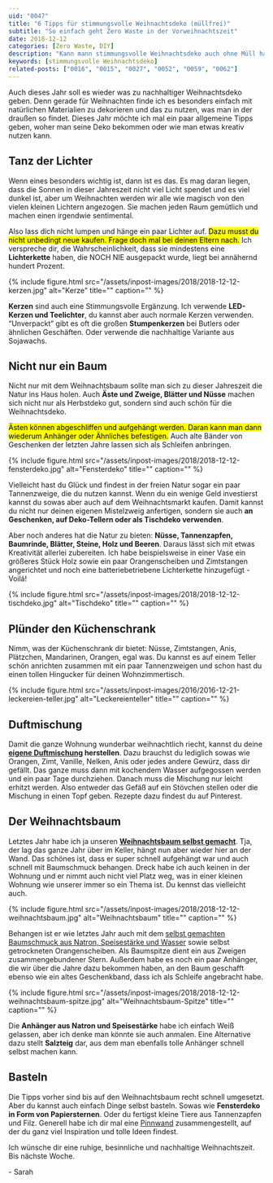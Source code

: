 ```yaml
---
uid: "0047"
title: "6 Tipps für stimmungsvolle Weihnachtsdeko (müllfrei)"
subtitle: "So einfach geht Zero Waste in der Vorweihnachtszeit"
date: 2018-12-12
categories: [Zero Waste, DIY]
description: "Kann mann stimmungsvolle Weihnachtsdeko auch ohne Müll haben? Ja klar! Ich gebe dir allgemeine Tipps, woran man sich halten sollte und was funktioniert."
keywords: [stimmungsvolle Weihnachtsdeko]
related-posts: ["0016", "0015", "0027", "0052", "0059", "0062"]
---
```

Auch dieses Jahr soll es wieder was zu nachhaltiger Weihnachtsdeko geben. Denn gerade für Weihnachten finde ich es besonders einfach mit natürlichen Materialien zu dekorieren und das zu nutzen, was man in der draußen so findet. Dieses Jahr möchte ich mal ein paar allgemeine Tipps geben, woher man seine Deko bekommen oder wie man etwas kreativ nutzen kann.

## Tanz der Lichter
Wenn eines besonders wichtig ist, dann ist es das. Es mag daran liegen, dass die Sonnen in dieser Jahreszeit nicht viel Licht spendet und es viel dunkel ist, aber um Weihnachten werden wir alle wie magisch von den vielen kleinen Lichtern angezogen. Sie machen jeden Raum gemütlich und machen einen irgendwie sentimental.

Also lass dich nicht lumpen und hänge ein paar Lichter auf. <mark>Dazu musst du nicht unbedingt neue kaufen. Frage doch mal bei deinen Eltern nach.</mark> Ich verspreche dir, die Wahrscheinlichkeit, dass sie mindestens eine **Lichterkette** haben, die NOCH NIE ausgepackt wurde, liegt bei annähernd hundert Prozent.

{% include figure.html src="/assets/inpost-images/2018/2018-12-12-kerzen.jpg" alt="Kerze" title="" caption="" %}

**Kerzen** sind auch eine Stimmungsvolle Ergänzung. Ich verwende **LED-Kerzen und Teelichter**, du kannst aber auch normale Kerzen verwenden. “Unverpackt” gibt es oft die großen **Stumpenkerzen** bei Butlers oder ähnlichen Geschäften. Oder verwende die nachhaltige Variante aus Sojawachs.

## Nicht nur ein Baum
Nicht nur mit dem Weihnachtsbaum sollte man sich zu dieser Jahreszeit die Natur ins Haus holen. Auch **Äste und Zweige, Blätter und Nüsse** machen sich nicht nur als Herbstdeko gut, sondern sind auch schön für die Weihnachtsdeko.

<mark>Ästen können abgeschliffen und aufgehängt werden. Daran kann man dann wiederum Anhänger oder Ähnliches befestigen.</mark> Auch alte Bänder von Geschenken der letzten Jahre lassen sich als Schleifen anbringen.

{% include figure.html src="/assets/inpost-images/2018/2018-12-12-fensterdeko.jpg" alt="Fensterdeko" title="" caption="" %}

Vielleicht hast du Glück und findest in der freien Natur sogar ein paar Tannenzweige, die du nutzen kannst. Wenn du ein wenige Geld investierst kannst du sowas aber auch auf dem Weihnachtsmarkt kaufen. Damit kannst du nicht nur deinen eigenen Mistelzweig anfertigen, sondern sie auch **an Geschenken, auf Deko-Tellern oder als Tischdeko verwenden**.

Aber noch anderes hat die Natur zu bieten: **Nüsse, Tannenzapfen, Baumrinde, Blätter, Steine, Holz und Beeren**. Daraus lässt sich mit etwas Kreativität allerlei zubereiten. Ich habe beispielsweise in einer Vase ein größeres Stück Holz sowie ein paar Orangenscheiben und Zimtstangen angerichtet und noch eine batteriebetriebene Lichterkette hinzugefügt - Voilá!

{% include figure.html src="/assets/inpost-images/2018/2018-12-12-tischdeko.jpg" alt="Tischdeko" title="" caption="" %}

## Plünder den Küchenschrank
Nimm, was der Küchenschrank dir bietet: Nüsse, Zimtstangen, Anis, Plätzchen, Mandarinen, Orangen, egal was. Du kannst es auf einem Teller schön anrichten zusammen mit ein paar Tannenzweigen und schon hast du einen tollen Hingucker für deinen Wohnzimmertisch.

{% include figure.html src="/assets/inpost-images/2016/2016-12-21-leckereien-teller.jpg" alt="Leckereienteller" title="" caption="" %}

## Duftmischung
Damit die ganze Wohnung wunderbar weihnachtlich riecht, kannst du deine **[eigene Duftmischung](https://www.pinterest.de/pin/831054937461018059/) herstellen**. Dazu brauchst du lediglich sowas wie Orangen, Zimt, Vanille, Nelken, Anis oder jedes andere Gewürz, dass dir gefällt. Das ganze muss dann mit kochendem Wasser aufgegossen werden und ein paar Tage durchziehen. Danach muss die Mischung nur leicht erhitzt werden. Also entweder das Gefäß auf ein Stövchen stellen oder die Mischung in einen Topf geben. Rezepte dazu findest du auf Pinterest.

## Der Weihnachtsbaum
Letztes Jahr habe ich ja unseren **[Weihnachtsbaum selbst gemacht](unser-nachhaltiger-weihnachtsbaum)**. Tja, der lag das ganze Jahr über im Keller, hängt nun aber wieder hier an der Wand. Das schönes ist, dass er super schnell aufgehängt war und auch schnell mit Baumschmuck behangen. Dreck habe ich auch keinen in der Wohnung und er nimmt auch nicht viel Platz weg, was in einer kleinen Wohnung wie unserer immer so ein Thema ist. Du kennst das vielleicht auch.

{% include figure.html src="/assets/inpost-images/2018/2018-12-12-weihnachtsbaum.jpg" alt="Weihnachtsbaum" title="" caption="" %}

Behangen ist er wie letztes Jahr auch mit dem [selbst gemachten Baumschmuck aus Natron, Speisestärke und Wasser](https://bohoandnordic.de/diy-weihnachtsbaumschmuck) sowie selbst getrockneten Orangenscheiben. Als Baumspitze dient ein aus Zweigen zusammengebundener Stern. Außerdem habe es noch ein paar Anhänger, die wir über die Jahre dazu bekommen haben, an den Baum geschafft ebenso wie ein altes Geschenkband, dass ich als Schleife angebracht habe.

{% include figure.html src="/assets/inpost-images/2018/2018-12-12-weihnachtsbaum-spitze.jpg" alt="Weihnachtsbaum-Spitze" title="" caption="" %}

Die **Anhänger aus Natron und Speisestärke** habe ich einfach Weiß gelassen, aber ich denke man könnte sie auch anmalen. Eine Alternative dazu stellt **Salzteig** dar, aus dem man ebenfalls tolle Anhänger schnell selbst machen kann.

## Basteln
Die Tipps vorher sind bis auf den Weihnachtsbaum recht schnell umgesetzt. Aber du kannst auch einfach Dinge selbst basteln. Sowas wie **Fensterdeko in Form von Papiersternen**. Oder du fertigst kleine Tiere aus Tannenzapfen und Filz. Generell habe ich dir mal eine [Pinnwand](https://www.pinterest.de/minimalwaste/weihnachten/) zusammengestellt, auf der du ganz viel Inspiration und tolle Ideen findest.

Ich wünsche dir eine ruhige, besinnliche und nachhaltige Weihnachtszeit. Bis nächste Woche.

\- Sarah
